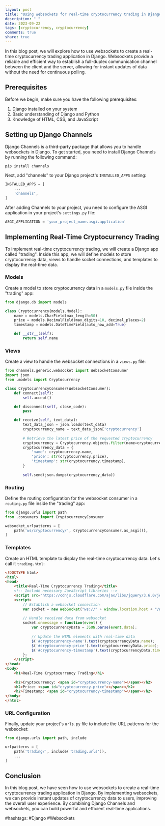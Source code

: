 ```yaml
---
layout: post
title: "Using websockets for real-time cryptocurrency trading in Django"
description: " "
date: 2023-09-22
tags: [cryptocurrency, cryptocurrency]
comments: true
share: true
---
```


In this blog post, we will explore how to use websockets to create a real-time cryptocurrency trading application in Django. Websockets provide a reliable and efficient way to establish a full-duplex communication channel between the client and the server, allowing for instant updates of data without the need for continuous polling.

## Prerequisites

Before we begin, make sure you have the following prerequisites:

1. Django installed on your system
2. Basic understanding of Django and Python
3. Knowledge of HTML, CSS, and JavaScript

## Setting up Django Channels

Django Channels is a third-party package that allows you to handle websockets in Django. To get started, you need to install Django Channels by running the following command:

```bash
pip install channels
```

Next, add "channels" to your Django project's `INSTALLED_APPS` setting:

```python
INSTALLED_APPS = [
    ...
    'channels',
]
```

After adding Channels to your project, you need to configure the ASGI application in your project's `settings.py` file:

```python
ASGI_APPLICATION = 'your_project_name.asgi.application'
```

## Implementing Real-Time Cryptocurrency Trading

To implement real-time cryptocurrency trading, we will create a Django app called "trading". Inside this app, we will define models to store cryptocurrency data, views to handle socket connections, and templates to display the real-time data.

### Models

Create a model to store cryptocurrency data in a `models.py` file inside the "trading" app:

```python
from django.db import models

class Cryptocurrency(models.Model):
    name = models.CharField(max_length=50)
    price = models.DecimalField(max_digits=10, decimal_places=2)
    timestamp = models.DateTimeField(auto_now_add=True)

    def __str__(self):
        return self.name
```

### Views

Create a view to handle the websocket connections in a `views.py` file:

```python
from channels.generic.websocket import WebsocketConsumer
import json
from .models import Cryptocurrency

class CryptocurrencyConsumer(WebsocketConsumer):
    def connect(self):
        self.accept()

    def disconnect(self, close_code):
        pass

    def receive(self, text_data):
        text_data_json = json.loads(text_data)
        cryptocurrency_name = text_data_json['cryptocurrency']
        
        # Retrieve the latest price of the requested cryptocurrency
        cryptocurrency = Cryptocurrency.objects.filter(name=cryptocurrency_name).latest('timestamp')
        cryptocurrency_data = {
            'name': cryptocurrency.name,
            'price': str(cryptocurrency.price),
            'timestamp': str(cryptocurrency.timestamp),
        }
        
        self.send(json.dumps(cryptocurrency_data))
```

### Routing

Define the routing configuration for the websocket consumer in a `routing.py` file inside the "trading" app:

```python
from django.urls import path
from .consumers import CryptocurrencyConsumer

websocket_urlpatterns = [
    path('ws/cryptocurrency/', CryptocurrencyConsumer.as_asgi()),
]
```

### Templates

Create an HTML template to display the real-time cryptocurrency data. Let's call it `trading.html`:

```html
<!DOCTYPE html>
<html>
<head>
    <title>Real-Time Cryptocurrency Trading</title>
    <!-- Include necessary JavaScript libraries -->
    <script src="https://cdnjs.cloudflare.com/ajax/libs/jquery/3.6.0/jquery.min.js"></script>
    <script>
        // Establish a websocket connection
        var socket = new WebSocket("ws://" + window.location.host + "/ws/cryptocurrency/");
        
        // Handle received data from websocket
        socket.onmessage = function(event) {
            var cryptocurrencyData = JSON.parse(event.data);
            
            // Update the HTML elements with real-time data
            $('#cryptocurrency-name').text(cryptocurrencyData.name);
            $('#cryptocurrency-price').text(cryptocurrencyData.price);
            $('#cryptocurrency-timestamp').text(cryptocurrencyData.timestamp);
        };
    </script>
</head>
<body>
    <h1>Real-Time Cryptocurrency Trading</h1>
    
    <h2>Cryptocurrency: <span id="cryptocurrency-name"></span></h2>
    <h2>Price: <span id="cryptocurrency-price"></span></h2>
    <h2>Timestamp: <span id="cryptocurrency-timestamp"></span></h2>
</body>
</html>
```

### URL Configuration

Finally, update your project's `urls.py` file to include the URL patterns for the websocket:

```python
from django.urls import path, include

urlpatterns = [
    path('trading/', include('trading.urls')),
    ...
]
```

## Conclusion

In this blog post, we have seen how to use websockets to create a real-time cryptocurrency trading application in Django. By implementing websockets, we can provide instant updates of cryptocurrency data to users, improving the overall user experience. By combining Django Channels and websockets, you can build powerful and efficient real-time applications.

#hashtags: #Django #Websockets